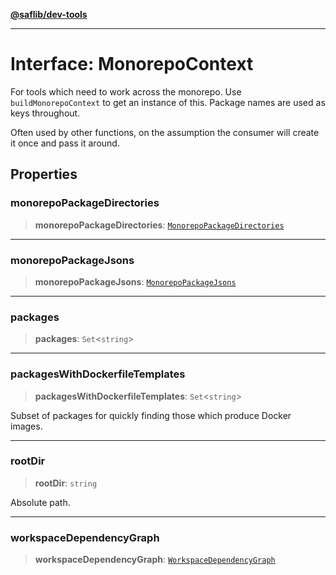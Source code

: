[**@saflib/dev-tools**](../../../index.md)

---

# Interface: MonorepoContext

For tools which need to work across the monorepo. Use `buildMonorepoContext` to
get an instance of this. Package names are used as keys throughout.

Often used by other functions, on the assumption the consumer will create it once
and pass it around.

## Properties

### monorepoPackageDirectories

> **monorepoPackageDirectories**: [`MonorepoPackageDirectories`](MonorepoPackageDirectories.md)

---

### monorepoPackageJsons

> **monorepoPackageJsons**: [`MonorepoPackageJsons`](MonorepoPackageJsons.md)

---

### packages

> **packages**: `Set`\<`string`\>

---

### packagesWithDockerfileTemplates

> **packagesWithDockerfileTemplates**: `Set`\<`string`\>

Subset of packages for quickly finding those which produce Docker images.

---

### rootDir

> **rootDir**: `string`

Absolute path.

---

### workspaceDependencyGraph

> **workspaceDependencyGraph**: [`WorkspaceDependencyGraph`](WorkspaceDependencyGraph.md)
